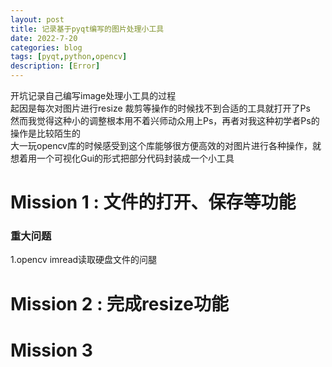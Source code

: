 ```yaml
---
layout: post
title: 记录基于pyqt编写的图片处理小工具
date: 2022-7-20
categories: blog
tags: [pyqt,python,opencv]
description: [Error]
---
```


开坑记录自己编写image处理小工具的过程  
起因是每次对图片进行resize 裁剪等操作的时候找不到合适的工具就打开了Ps  
然而我觉得这种小的调整根本用不着兴师动众用上Ps，再者对我这种初学者Ps的操作是比较陌生的  
大一玩opencv库的时候感受到这个库能够很方便高效的对图片进行各种操作，就想着用一个可视化Gui的形式把部分代码封装成一个小工具  

# Mission 1 : 文件的打开、保存等功能

### 重大问题
1.opencv imread读取硬盘文件的问腿
# Mission 2 : 完成resize功能
# Mission 3